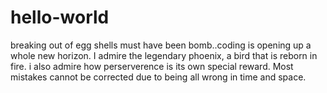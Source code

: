 # hello-world
breaking out of egg shells must have been bomb..coding is opening up a whole new horizon.
I admire the legendary phoenix, a bird that is reborn in fire.
i also admire how perserverence is its own special reward.
Most mistakes cannot be corrected due to being all wrong in time and space. 
